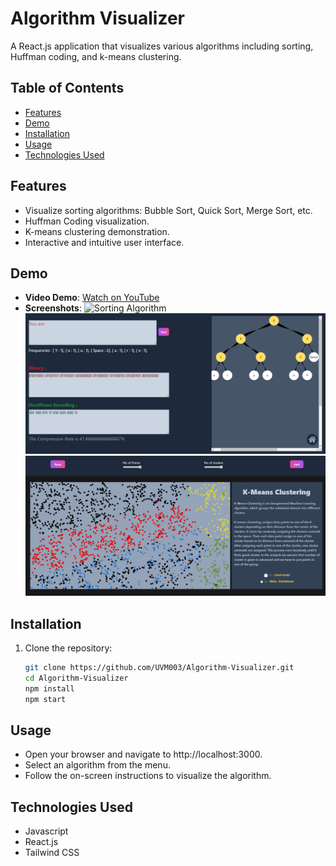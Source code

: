 # Algorithm Visualizer

A React.js application that visualizes various algorithms including sorting, Huffman coding, and k-means clustering.

## Table of Contents
- [Features](#features)
- [Demo](#demo)
- [Installation](#installation)
- [Usage](#usage)
- [Technologies Used](#technologies-used)


## Features
- Visualize sorting algorithms: Bubble Sort, Quick Sort, Merge Sort, etc.
- Huffman Coding visualization.
- K-means clustering demonstration.
- Interactive and intuitive user interface.

## Demo
- **Video Demo**: [Watch on YouTube](https://youtu.be/example)
- **Screenshots**:
  ![Sorting Algorithm](screenshots/sorting.png)
  ![Huffman Coding](screenshots/huffman.png)
  ![K-means Clustering](screenshots/kmeans.png)

## Installation
1. Clone the repository:
   ```bash
   git clone https://github.com/UVM003/Algorithm-Visualizer.git
   cd Algorithm-Visualizer
   npm install
   npm start
   
## Usage
- Open your browser and navigate to http://localhost:3000.
- Select an algorithm from the menu.
- Follow the on-screen instructions to visualize the algorithm.

## Technologies Used
- Javascript
- React.js
- Tailwind CSS
